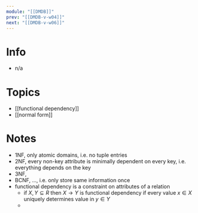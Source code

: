 ```yaml
---
module: "[[DMDB]]"
prev: "[[DMDB-v-w04]]"
next: "[[DMDB-v-w06]]"
---
```



# Info
- n/a

# Topics
- [[functional dependency]]
- [[normal form]]


# Notes
- 1NF, only atomic domains, i.e. no tuple entries
- 2NF, every non-key attribute is minimally dependent on every key, i.e. everything depends on the key
- 3NF,
- BCNF, ..., i.e. only store same information once
- functional dependency is a constraint on attributes of a relation
	- if $X, Y \subseteq R$ then $X \to Y$ is functional dependency if every value $x \in X$ uniquely determines value in $y \in Y$
	- 

